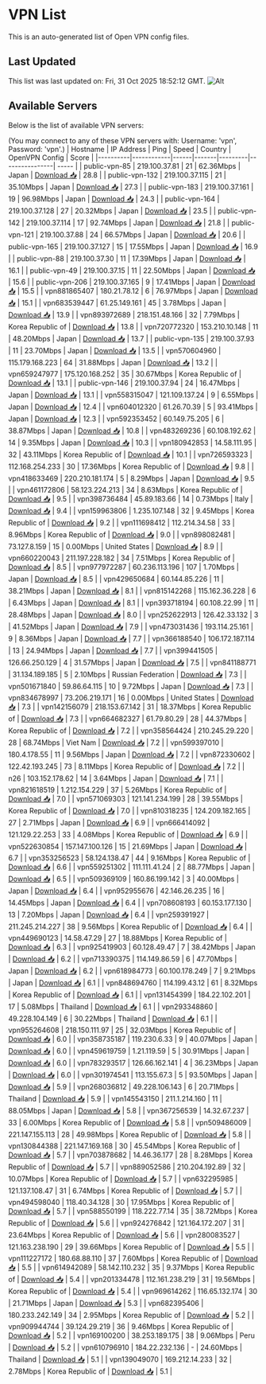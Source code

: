 # VPN List

This is an auto-generated list of Open VPN config files.

## Last Updated

This list was last updated on: Fri, 31 Oct 2025 18:52:12 GMT.
![Alt](https://repobeats.axiom.co/api/embed/186b98318ef1479477931607c1ad7d823f12451f.svg "Repobeats analytics image")

## Available Servers

Below is the list of available VPN servers:

(You may connect to any of these VPN servers with: Username: 'vpn', Password: 'vpn'.)
| Hostname | IP Address | Ping | Speed | Country | OpenVPN Config | Score |
|----------|------------|------|-------|---------|----------------| ----- |
| public-vpn-85 | 219.100.37.81 | 21 | 62.36Mbps | Japan | [Download 📥](./configs/server_0_JP.ovpn) | 28.8 |
| public-vpn-132 | 219.100.37.115 | 21 | 35.10Mbps | Japan | [Download 📥](./configs/server_1_JP.ovpn) | 27.3 |
| public-vpn-183 | 219.100.37.161 | 19 | 96.98Mbps | Japan | [Download 📥](./configs/server_2_JP.ovpn) | 24.3 |
| public-vpn-164 | 219.100.37.128 | 27 | 20.32Mbps | Japan | [Download 📥](./configs/server_3_JP.ovpn) | 23.5 |
| public-vpn-142 | 219.100.37.114 | 17 | 92.74Mbps | Japan | [Download 📥](./configs/server_4_JP.ovpn) | 21.8 |
| public-vpn-121 | 219.100.37.88 | 24 | 66.57Mbps | Japan | [Download 📥](./configs/server_5_JP.ovpn) | 20.6 |
| public-vpn-165 | 219.100.37.127 | 15 | 17.55Mbps | Japan | [Download 📥](./configs/server_6_JP.ovpn) | 16.9 |
| public-vpn-88 | 219.100.37.30 | 11 | 17.39Mbps | Japan | [Download 📥](./configs/server_7_JP.ovpn) | 16.1 |
| public-vpn-49 | 219.100.37.15 | 11 | 22.50Mbps | Japan | [Download 📥](./configs/server_8_JP.ovpn) | 15.6 |
| public-vpn-206 | 219.100.37.165 | 9 | 17.41Mbps | Japan | [Download 📥](./configs/server_9_JP.ovpn) | 15.5 |
| vpn881865407 | 180.21.78.12 | 6 | 76.97Mbps | Japan | [Download 📥](./configs/server_10_JP.ovpn) | 15.1 |
| vpn683539447 | 61.25.149.161 | 45 | 3.78Mbps | Japan | [Download 📥](./configs/server_11_JP.ovpn) | 13.9 |
| vpn893972689 | 218.151.48.166 | 32 | 7.79Mbps | Korea Republic of | [Download 📥](./configs/server_12_KR.ovpn) | 13.8 |
| vpn720772320 | 153.210.10.148 | 11 | 48.20Mbps | Japan | [Download 📥](./configs/server_13_JP.ovpn) | 13.7 |
| public-vpn-135 | 219.100.37.93 | 11 | 23.70Mbps | Japan | [Download 📥](./configs/server_14_JP.ovpn) | 13.5 |
| vpn570604960 | 115.179.168.223 | 64 | 31.88Mbps | Japan | [Download 📥](./configs/server_15_JP.ovpn) | 13.2 |
| vpn659247977 | 175.120.168.252 | 35 | 30.67Mbps | Korea Republic of | [Download 📥](./configs/server_16_KR.ovpn) | 13.1 |
| public-vpn-146 | 219.100.37.94 | 24 | 16.47Mbps | Japan | [Download 📥](./configs/server_17_JP.ovpn) | 13.1 |
| vpn558315047 | 121.109.137.24 | 9 | 6.55Mbps | Japan | [Download 📥](./configs/server_18_JP.ovpn) | 12.4 |
| vpn604012320 | 61.26.70.39 | 5 | 93.41Mbps | Japan | [Download 📥](./configs/server_19_JP.ovpn) | 12.3 |
| vpn592353452 | 60.149.75.205 | 6 | 38.87Mbps | Japan | [Download 📥](./configs/server_20_JP.ovpn) | 10.8 |
| vpn483269236 | 60.108.192.62 | 14 | 9.35Mbps | Japan | [Download 📥](./configs/server_21_JP.ovpn) | 10.3 |
| vpn180942853 | 14.58.111.95 | 32 | 43.11Mbps | Korea Republic of | [Download 📥](./configs/server_22_KR.ovpn) | 10.1 |
| vpn726593323 | 112.168.254.233 | 30 | 17.36Mbps | Korea Republic of | [Download 📥](./configs/server_23_KR.ovpn) | 9.8 |
| vpn418633469 | 220.210.181.174 | 5 | 8.29Mbps | Japan | [Download 📥](./configs/server_24_JP.ovpn) | 9.5 |
| vpn461172806 | 58.123.224.213 | 34 | 8.63Mbps | Korea Republic of | [Download 📥](./configs/server_25_KR.ovpn) | 9.5 |
| vpn398736484 | 45.89.183.66 | 14 | 0.73Mbps | Italy | [Download 📥](./configs/server_26_IT.ovpn) | 9.4 |
| vpn159963806 | 1.235.107.148 | 32 | 9.45Mbps | Korea Republic of | [Download 📥](./configs/server_27_KR.ovpn) | 9.2 |
| vpn111698412 | 112.214.34.58 | 33 | 8.96Mbps | Korea Republic of | [Download 📥](./configs/server_28_KR.ovpn) | 9.0 |
| vpn898082481 | 73.127.8.159 | 15 | 0.00Mbps | United States | [Download 📥](./configs/server_29_US.ovpn) | 8.9 |
| vpn660220043 | 211.197.228.182 | 34 | 7.51Mbps | Korea Republic of | [Download 📥](./configs/server_30_KR.ovpn) | 8.5 |
| vpn977972287 | 60.236.113.196 | 107 | 1.70Mbps | Japan | [Download 📥](./configs/server_31_JP.ovpn) | 8.5 |
| vpn429650684 | 60.144.85.226 | 11 | 38.21Mbps | Japan | [Download 📥](./configs/server_32_JP.ovpn) | 8.1 |
| vpn815142268 | 115.162.36.228 | 6 | 6.43Mbps | Japan | [Download 📥](./configs/server_33_JP.ovpn) | 8.1 |
| vpn393718194 | 60.108.22.99 | 11 | 28.48Mbps | Japan | [Download 📥](./configs/server_34_JP.ovpn) | 8.0 |
| vpn252622913 | 126.42.33.132 | 3 | 41.52Mbps | Japan | [Download 📥](./configs/server_35_JP.ovpn) | 7.9 |
| vpn473031436 | 193.114.25.161 | 9 | 8.36Mbps | Japan | [Download 📥](./configs/server_36_JP.ovpn) | 7.7 |
| vpn366188540 | 106.172.187.114 | 13 | 24.94Mbps | Japan | [Download 📥](./configs/server_37_JP.ovpn) | 7.7 |
| vpn399441505 | 126.66.250.129 | 4 | 31.57Mbps | Japan | [Download 📥](./configs/server_38_JP.ovpn) | 7.5 |
| vpn841188771 | 31.134.189.185 | 5 | 2.10Mbps | Russian Federation | [Download 📥](./configs/server_39_RU.ovpn) | 7.3 |
| vpn501671840 | 59.86.64.115 | 10 | 9.72Mbps | Japan | [Download 📥](./configs/server_40_JP.ovpn) | 7.3 |
| vpn834678997 | 73.206.219.171 | 16 | 0.00Mbps | United States | [Download 📥](./configs/server_41_US.ovpn) | 7.3 |
| vpn142156079 | 218.153.67.142 | 31 | 18.37Mbps | Korea Republic of | [Download 📥](./configs/server_42_KR.ovpn) | 7.3 |
| vpn664682327 | 61.79.80.29 | 28 | 44.37Mbps | Korea Republic of | [Download 📥](./configs/server_43_KR.ovpn) | 7.2 |
| vpn358564424 | 210.245.29.220 | 28 | 68.74Mbps | Viet Nam | [Download 📥](./configs/server_44_VN.ovpn) | 7.2 |
| vpn599397010 | 180.4.178.55 | 11 | 9.56Mbps | Japan | [Download 📥](./configs/server_45_JP.ovpn) | 7.2 |
| vpn872330602 | 122.42.193.245 | 73 | 8.11Mbps | Korea Republic of | [Download 📥](./configs/server_46_KR.ovpn) | 7.2 |
| n26 | 103.152.178.62 | 14 | 3.64Mbps | Japan | [Download 📥](./configs/server_47_JP.ovpn) | 7.1 |
| vpn821618519 | 1.212.154.229 | 37 | 5.26Mbps | Korea Republic of | [Download 📥](./configs/server_48_KR.ovpn) | 7.0 |
| vpn571069303 | 121.141.234.199 | 28 | 39.55Mbps | Korea Republic of | [Download 📥](./configs/server_49_KR.ovpn) | 7.0 |
| vpn810318235 | 124.209.182.165 | 27 | 2.71Mbps | Japan | [Download 📥](./configs/server_50_JP.ovpn) | 6.9 |
| vpn666414092 | 121.129.22.253 | 33 | 4.08Mbps | Korea Republic of | [Download 📥](./configs/server_51_KR.ovpn) | 6.9 |
| vpn522630854 | 157.147.100.126 | 15 | 21.69Mbps | Japan | [Download 📥](./configs/server_52_JP.ovpn) | 6.7 |
| vpn353256523 | 58.124.138.47 | 44 | 9.16Mbps | Korea Republic of | [Download 📥](./configs/server_53_KR.ovpn) | 6.6 |
| vpn559251302 | 111.111.41.24 | 2 | 88.77Mbps | Japan | [Download 📥](./configs/server_54_JP.ovpn) | 6.5 |
| vpn509369109 | 160.86.199.142 | 3 | 40.00Mbps | Japan | [Download 📥](./configs/server_55_JP.ovpn) | 6.4 |
| vpn952955676 | 42.146.26.235 | 16 | 14.45Mbps | Japan | [Download 📥](./configs/server_56_JP.ovpn) | 6.4 |
| vpn708608193 | 60.153.177.130 | 13 | 7.20Mbps | Japan | [Download 📥](./configs/server_57_JP.ovpn) | 6.4 |
| vpn259391927 | 211.245.214.227 | 38 | 9.56Mbps | Korea Republic of | [Download 📥](./configs/server_58_KR.ovpn) | 6.4 |
| vpn449690123 | 14.58.47.29 | 27 | 18.88Mbps | Korea Republic of | [Download 📥](./configs/server_59_KR.ovpn) | 6.3 |
| vpn925419903 | 60.128.49.47 | 7 | 38.42Mbps | Japan | [Download 📥](./configs/server_60_JP.ovpn) | 6.2 |
| vpn713390375 | 114.149.86.59 | 6 | 47.70Mbps | Japan | [Download 📥](./configs/server_61_JP.ovpn) | 6.2 |
| vpn618984773 | 60.100.178.249 | 7 | 9.21Mbps | Japan | [Download 📥](./configs/server_62_JP.ovpn) | 6.1 |
| vpn848694760 | 114.199.43.12 | 61 | 8.32Mbps | Korea Republic of | [Download 📥](./configs/server_63_KR.ovpn) | 6.1 |
| vpn131454399 | 184.22.102.201 | 17 | 5.08Mbps | Thailand | [Download 📥](./configs/server_64_TH.ovpn) | 6.1 |
| vpn293348860 | 49.228.104.149 | 6 | 30.22Mbps | Thailand | [Download 📥](./configs/server_65_TH.ovpn) | 6.1 |
| vpn955264608 | 218.150.111.97 | 25 | 32.03Mbps | Korea Republic of | [Download 📥](./configs/server_66_KR.ovpn) | 6.0 |
| vpn358735187 | 119.230.6.33 | 9 | 40.07Mbps | Japan | [Download 📥](./configs/server_67_JP.ovpn) | 6.0 |
| vpn459619759 | 1.21.119.59 | 5 | 30.91Mbps | Japan | [Download 📥](./configs/server_68_JP.ovpn) | 6.0 |
| vpn783293517 | 126.66.162.141 | 4 | 36.23Mbps | Japan | [Download 📥](./configs/server_69_JP.ovpn) | 6.0 |
| vpn301974541 | 113.155.67.3 | 5 | 93.50Mbps | Japan | [Download 📥](./configs/server_70_JP.ovpn) | 5.9 |
| vpn268036812 | 49.228.106.143 | 6 | 20.71Mbps | Thailand | [Download 📥](./configs/server_71_TH.ovpn) | 5.9 |
| vpn145543150 | 211.1.214.160 | 11 | 88.05Mbps | Japan | [Download 📥](./configs/server_72_JP.ovpn) | 5.8 |
| vpn367256539 | 14.32.67.237 | 33 | 6.00Mbps | Korea Republic of | [Download 📥](./configs/server_73_KR.ovpn) | 5.8 |
| vpn509486009 | 221.147.155.113 | 28 | 49.98Mbps | Korea Republic of | [Download 📥](./configs/server_74_KR.ovpn) | 5.8 |
| vpn130844388 | 221.147.169.168 | 30 | 45.54Mbps | Korea Republic of | [Download 📥](./configs/server_75_KR.ovpn) | 5.7 |
| vpn703878682 | 14.46.36.177 | 28 | 8.28Mbps | Korea Republic of | [Download 📥](./configs/server_76_KR.ovpn) | 5.7 |
| vpn889052586 | 210.204.192.89 | 32 | 10.07Mbps | Korea Republic of | [Download 📥](./configs/server_77_KR.ovpn) | 5.7 |
| vpn632295985 | 121.137.108.47 | 31 | 6.74Mbps | Korea Republic of | [Download 📥](./configs/server_78_KR.ovpn) | 5.7 |
| vpn494598040 | 118.40.34.128 | 30 | 17.95Mbps | Korea Republic of | [Download 📥](./configs/server_79_KR.ovpn) | 5.7 |
| vpn588550199 | 118.222.77.14 | 35 | 38.72Mbps | Korea Republic of | [Download 📥](./configs/server_80_KR.ovpn) | 5.6 |
| vpn924276842 | 121.164.172.207 | 31 | 23.64Mbps | Korea Republic of | [Download 📥](./configs/server_81_KR.ovpn) | 5.6 |
| vpn280083527 | 121.163.238.190 | 29 | 39.66Mbps | Korea Republic of | [Download 📥](./configs/server_82_KR.ovpn) | 5.5 |
| vpn111227172 | 180.68.88.110 | 37 | 7.60Mbps | Korea Republic of | [Download 📥](./configs/server_83_KR.ovpn) | 5.5 |
| vpn614942089 | 58.142.110.232 | 35 | 9.37Mbps | Korea Republic of | [Download 📥](./configs/server_84_KR.ovpn) | 5.4 |
| vpn201334478 | 112.161.238.219 | 31 | 19.56Mbps | Korea Republic of | [Download 📥](./configs/server_85_KR.ovpn) | 5.4 |
| vpn969614262 | 116.65.132.174 | 30 | 21.71Mbps | Japan | [Download 📥](./configs/server_86_JP.ovpn) | 5.3 |
| vpn682395406 | 180.233.242.149 | 34 | 2.95Mbps | Korea Republic of | [Download 📥](./configs/server_87_KR.ovpn) | 5.2 |
| vpn909944744 | 39.124.29.219 | 36 | 9.46Mbps | Korea Republic of | [Download 📥](./configs/server_88_KR.ovpn) | 5.2 |
| vpn169100200 | 38.253.189.175 | 38 | 9.06Mbps | Peru | [Download 📥](./configs/server_89_PE.ovpn) | 5.2 |
| vpn610796910 | 184.22.232.136 | - | 24.60Mbps | Thailand | [Download 📥](./configs/server_90_TH.ovpn) | 5.1 |
| vpn139049070 | 169.212.14.233 | 32 | 2.78Mbps | Korea Republic of | [Download 📥](./configs/server_91_KR.ovpn) | 5.1 |
